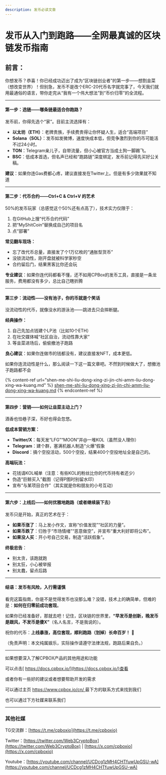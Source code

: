 ```yaml
---
description: 发币必读文章
---
```


# 发币从入门到跑路——全网最真诚的区块链发币指南

## **前言：**

你想发币？恭喜！你已经成功迈出了成为“区块链创业者”的第一步——想割韭菜（想改变世界）！但别急，发币不是改个ERC-20代币名字就完事了，今天我们就用最通俗的语言，带你走完从“我有一个伟大想法”到“币价归零”的全流程。

***

#### **第一步：选链——哪条链最适合你跑路？**

发币前，你得先选个“家”。目前主流选择有：

* **以太坊（ETH）**：老牌贵族，手续费贵得让你怀疑人生，适合“高端项目”
* **Solana（SOL）**：发币如发微博，速度快成本低，但竞争激烈到你的币可能活不过24小时。
* **TON**：Telegram亲儿子，自带流量，但小心被官方当成土狗一脚踢飞。
* **BSC**：低成本首选，但名声已经和“跑路链”深度绑定，发币前记得先买好公关稿。

**建议**：如果你连Gas费都心疼，建议直接发在Twitter上。但是有多少效果就不知道

***

#### **第二步：代币合约——Ctrl+C & Ctrl+V 的艺术**

50%的发币玩家（总感觉这个50%还有点高了），技术实力仅限于：

1. 在GitHub上搜“代币合约代码”
2. 把“MyShitCoin”替换成自己的项目名
3. 点“部署”

**常见翻车现场：**

* 忘了改代币总量，直接发了个1万亿枚的“通胀型货币”
* 没锁流动性，刚开盘就被科学家秒空
* 合约留后门，结果黑客比你还会玩

**专业建议**：如果你连代码都看不懂，还不如用CPBox的发币工具，直接是一条龙服务，费用都没有多少，总比自己瞎折腾

***

#### **第三步：流动性——没有池子，你的币就是个笑话**

没流动性的代币，就像没水的游泳池——跳进去只会摔断腿。

**经典操作：**

1. 自己先加点钱建个LP池（比如10个ETH）
2. 在社交媒体喊“社区自治，流动性靠大家”
3. 等韭菜进场后，偷偷撤池子跑路

**良心建议**：如果你连做市的钱都没有，建议直接发NFT，成本更低。

如果你连流动性是什么，那么阅读一下这一篇文章吧。不然到时候做大了，想撤池子跑路都不会

{% content-ref url="shen-me-shi-liu-dong-xing-zi-jin-chi-amm-liu-dong-xing-wa-kuang.md" %}
[shen-me-shi-liu-dong-xing-zi-jin-chi-amm-liu-dong-xing-wa-kuang.md](shen-me-shi-liu-dong-xing-zi-jin-chi-amm-liu-dong-xing-wa-kuang.md)
{% endcontent-ref %}

***

#### **第四步：营销——如何让韭菜主动上门？**

酒香也怕巷子深，币好也得会忽悠。

**低成本营销方案：**

* **Twitter/X**：每天发“LFG”“MOON”并@一堆KOL（虽然没人理你）
* **Telegram**：建个群，塞满机器人制造“火爆”假象
* **Discord**：搞个空投活动，500个空投，结果400个空投地址全是自己的。

**高端玩法：**

* 花钱请KOL喊单（注意：有些KOL的粉丝比你的代币持有者还少）
* 伪造“巨鲸买入”截图（记得P图时别留水印）
* 宣布“与某项目合作”（其实就是你和朋友的小号互动）

***

#### **第六步：上线后——如何优雅地跑路（或者继续装下去）**

发币只是开始，真正的艺术在于：

* **如果币涨了**：马上发小作文，宣称“价值发现”“社区的力量”。
* **如果币跌了**：归咎于“市场情绪”“恶意做空”，并宣布“重大利好即将公布”。
* **如果没人买**：开小号自己交易，制造“活跃假象”。

**终极忠告**：

* 别太贪，该跑就跑
* 别太狂，小心被举报
* 别太蠢，留点后路

***

#### **结语：发币有风险，入行需谨慎**

看完这篇指南，你是不是觉得发币也没那么难？没错，技术上的确简单，但难的是：**如何在归零前成功套现**。

如果你已经准备好，那就去吧！记住，区块链的世界里，**“早发币是创新，晚发币是跟风，不发币是傻X”**（名人名言，不是我说的）。

祝你的代币：**上线暴涨，高位套现，顺利跑路（划掉）长命百岁！** 🚀

（免责声明：本文纯属娱乐，实际操作请遵守法律法规，跑路后果自负。）

***

如果想要深入了解CPBOX产品的其他用途和功能

可以点击[ https://docs.cpbox.io/](https://docs.cpbox.io/)查看

或者你有一些好的建议或者想要帮助开发的需求

可以通过主页 [https://www.cpbox.io/cn/ ](https://www.cpbox.io/cn/)最下方的联系方式来找到我们

也可以通过下方社媒来联系我们

***

### 其他社媒

TG交流群：[https://t.me/cpboxio](https://t.me/cpboxio)

Twitter：[https://twitter.com/Web3CryptoBox](https://twitter.com/Web3CryptoBox) | [https://x.com/cpboxio](https://x.com/cpboxio)

Youtube：[https://youtube.com/channel/UCDcg1zMH4CHTfuwUpGSU-wA](https://youtube.com/channel/UCDcg1zMH4CHTfuwUpGSU-wA)
